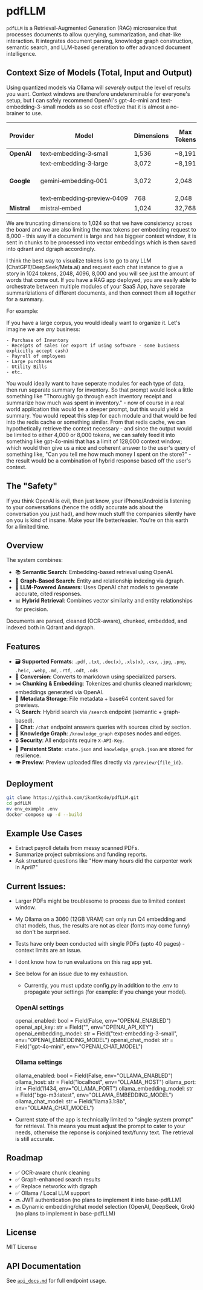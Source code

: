 # pdfLLM

`pdfLLM` is a Retrieval-Augmented Generation (RAG) microservice that processes documents to allow querying, summarization, and chat-like interaction. It integrates document parsing, knowledge graph construction, semantic search, and LLM-based generation to offer advanced document intelligence.

## Context Size of Models (Total, Input and Output)

Using quantized models via Ollama will *severely* output the level of results you want. Context windows are therefore undetereminable for everyone's setup, but I can safely recommend OpenAI's gpt-4o-mini and text-embedding-3-small models as so cost effective that it is almost a no-brainer to use. 

| Provider    | Model                       | Dimensions | Max Tokens | Price (\$ / 1M tokens)           |
| ----------- | --------------------------- | ---------- | ---------- | -------------------------------- |
| **OpenAI**  | text‑embedding‑3‑small      | 1,536      | \~8,191    | **\$0.020**  |
|             | text‑embedding‑3‑large      | 3,072      | \~8,191    | **\$0.130**                      |
| **Google**  | gemini‑embedding‑001        | 3,072      | 2,048      | *Pricing not disclosed*          |
|             | text‑embedding‑preview‑0409 | 768        | 2,048      | **\$0.025**                      |
| **Mistral** | mistral‑embed               | 1,024      | 32,768     | **\$0.010**                      |

We are truncating dimensions to 1,024 so that we have consistency across the board and we are also limiting the max tokens per embedding request to 8,000 - this way if a document is large and has biggeer context window, it is sent in chunks to be processed into vector embeddings which is then saved into qdrant and dgraph accordingly.

I think the best way to visualize tokens is to go to any LLM (ChatGPT/DeepSeek/Meta.ai) and request each chat instance to give a story in 1024 tokens, 2048, 4096, 8,000 and you will see just the amount of words that come out. If you have a RAG app deployed, you are easily able to orchestrate between multiple modules of your SaaS App, have separate summariziations of different documents, and then connect them all together for a summary.

For example:

If you have a large corpus, you would ideally want to organize it. Let's imagine we are *any* business:

    - Purchase of Inventory
    - Receipts of sales (or export if using software - some business explicitly accept cash)
    - Payroll of employees
    - Large purchases
    - Utility Bills
    - etc.

You would ideally want to have seperate modules for each type of data, then run separate summary for inventory. So that prompt would look a little something like "Thoroughly go through each inventory receipt and summarize how much was spent in inventory." - now of course in a real world application this would be a deeper prompt, but this would yield a summary. You would repeat this step for each module and that would be fed into the redis cache or something similar. From that redis cache, we can hypothetically retrieve the context necessary - and since the output would be limited to either 4,000 or 8,000 tokens, we can safely feed it into something like gpt-4o-mini that has a limit of 128,000 context window; which would then give us a nice and coherent answer to the user's query of something like, "Can you tell me how much money I spent on the store?" - the result would be a combination of hybrid response based off the user's context.

## The "Safety"

If you think OpenAI is evil, then just know, your iPhone/Android is listening to your conversations (hence the oddly accurate ads about the conversation you just had), and how much stuff the companies silently have on you is kind of insane. Make your life better/easier. You're on this earth for a limited time.

## Overview

The system combines:
- 📚 **Semantic Search**: Embedding-based retrieval using OpenAI.
- 🧠 **Graph-Based Search**: Entity and relationship indexing via dgraph.
- 💬 **LLM-Powered Answers**: Uses OpenAI chat models to generate accurate, cited responses.
- 📊 **Hybrid Retrieval**: Combines vector similarity and entity relationships for precision.

Documents are parsed, cleaned (OCR-aware), chunked, embedded, and indexed both in Qdrant and dgraph.

## Features

- 🗃 **Supported Formats**: `.pdf`, `.txt`, `.doc(x)`, `.xls(x)`, `.csv`, `.jpg`, `.png`, `.heic`, `.webp`, `.md`, `.rtf`, `.odt`, `.ods`
- 🔄 **Conversion**: Converts to markdown using specialized parsers.
- ✂️ **Chunking & Embedding**: Tokenizes and chunks cleaned markdown; embeddings generated via OpenAI.
- 🧾 **Metadata Storage**: File metadata + base64 content saved for previews.
- 🔍 **Search**: Hybrid search via `/search` endpoint (semantic + graph-based).
- 💬 **Chat**: `/chat` endpoint answers queries with sources cited by section.
- 🧠 **Knowledge Graph**: `/knowledge_graph` exposes nodes and edges.
- 🔒 **Security**: All endpoints require `X-API-Key`.
- 📁 **Persistent State**: `state.json` and `knowledge_graph.json` are stored for resilience.
- 👁 **Preview**: Preview uploaded files directly via `/preview/{file_id}`.

## Deployment

```bash
git clone https://github.com/ikantkode/pdfLLM.git
cd pdfLLM
mv env_example .env
docker compose up -d --build
```

## Example Use Cases

- Extract payroll details from messy scanned PDFs.
- Summarize project submissions and funding reports.
- Ask structured questions like "How many hours did the carpenter work in April?"

## Current Issues:

- Larger PDFs might be troublesome to process due to limited context window.
- My Ollama on a 3060 (12GB VRAM) can only run Q4 embedding and chat models, thus, the results are not as clear (fonts may come funny) so don't be surprised.
- Tests have only been conducted with single PDFs (upto 40 pages) - context limits are an issue. 
- I dont know how to run evaluations on this rag app yet.
- See below for an issue due to my exhaustion.
    - Currently, you must update config.py in addition to the .env to propagate your settings (for example: if you change your model). 

    ### OpenAI settings
    openai_enabled: bool = Field(False, env="OPENAI_ENABLED")
    openai_api_key: str = Field("", env="OPENAI_API_KEY")
    openai_embedding_model: str = Field("text-embedding-3-small", env="OPENAI_EMBEDDING_MODEL")
    openai_chat_model: str = Field("gpt-4o-mini", env="OPENAI_CHAT_MODEL")

    ### Ollama settings
    ollama_enabled: bool = Field(False, env="OLLAMA_ENABLED")
    ollama_host: str = Field("localhost", env="OLLAMA_HOST")
    ollama_port: int = Field(11434, env="OLLAMA_PORT")
    ollama_embedding_model: str = Field("bge-m3:latest", env="OLLAMA_EMBEDDING_MODEL")
    ollama_chat_model: str = Field("llama3.1:8b", env="OLLAMA_CHAT_MODEL")
- Current state of the app is technically limited to "single system prompt" for retrieval. This means you must adjust the prompt to cater to your needs, otherwise the reponse is conjoined text/funny text. The retrieval is still accurate.

## Roadmap

- ✅ OCR-aware chunk cleaning
- ✅ Graph-enhanced search results
- ✅ Replace networkx with dgraph
- ✅ Ollama / Local LLM support
- 🔜 JWT authentication (no plans to implement it into base-pdfLLM)
- 🔜 Dynamic embedding/chat model selection (OpenAI, DeepSeek, Grok) (no plans to implement in base-pdfLLM)

## License

MIT License

## API Documentation

See [`api_docs.md`](./api_docs.md) for full endpoint usage.
